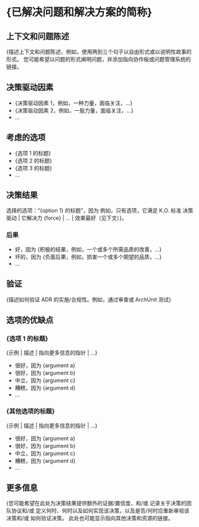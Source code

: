 
# {已解决问题和解决方案的简称}

## 上下文和问题陈述

{描述上下文和问题陈述，例如，使用两到三个句子以自由形式或以说明性故事的形式。
您可能希望以问题的形式阐明问题，并添加指向协作板或问题管理系统的链接。

<!-- This is an optional element. Feel free to remove. -->

## 决策驱动因素

- {决策驱动因素 1，例如，一种力量，面临关注，...}
- {决策驱动因素 2，例如，一股力量，面临关注，...}
- … <!-- numbers of drivers can vary -->

## 考虑的选项

- {选项 1 的标题}
- {选项 2 的标题}
- {选项 3 的标题}
- … <!-- numbers of options can vary -->

## 决策结果

选择的选项：“{option 1} 的标题”，因为
例如，只有选项，它满足 K.O. 标准 决策驱动 | 它解决力 {force} | ... | 效果最好（见下文）}。

<!-- This is an optional element. Feel free to remove. -->

### 后果

- 好，因为 {积极的结果，例如，一个或多个所需品质的改善，...}
- 坏的，因为 {负面后果，例如，损害一个或多个期望的品质，...}
- … <!-- numbers of consequences can vary -->

<!-- This is an optional element. Feel free to remove. -->

## 验证

{描述如何验证 ADR 的实施/合规性。例如，通过审查或 ArchUnit 测试}

<!-- This is an optional element. Feel free to remove. -->

## 选项的优缺点

### {选项 1 的标题}

<!-- This is an optional element. Feel free to remove. -->

{示例 | 描述 | 指向更多信息的指针 | ...}

- 很好，因为 {argument a}
- 很好，因为 {argument b}<!-- use "neutral" if the given argument weights neither for good nor bad -->
- 中立，因为 {argument c}
- 糟糕，因为 {argument d}
- … <!-- numbers of pros and cons can vary -->

### {其他选项的标题}

{示例 | 描述 | 指向更多信息的指针 | ...}

- 很好，因为 {argument a}
- 很好，因为 {argument b}
- 中立，因为 {argument c}
- 糟糕，因为 {argument d}
- …

<!-- This is an optional element. Feel free to remove. -->

## 更多信息

{您可能希望在此处为决策结果提供额外的证据/置信度，和/或
记录关于决策的团队协议和/或
定义何时、何时以及如何实现该决策，以及是否/何时应重新审视该决策和/或
如何验证决策。
此处也可能显示指向其他决策和资源的链接。
